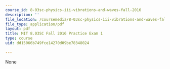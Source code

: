 ```yaml
---
course_id: 8-03sc-physics-iii-vibrations-and-waves-fall-2016
description: ''
file_location: /coursemedia/8-03sc-physics-iii-vibrations-and-waves-fall-2016/dd15066b749fce14270d09be78348024_MIT8_03SCF16_PracticeExam1.pdf
file_type: application/pdf
layout: pdf
title: MIT 8.03SC Fall 2016 Practice Exam 1
type: course
uid: dd15066b749fce14270d09be78348024

---
```

None